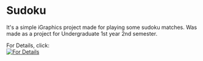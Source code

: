 # Sudoku

It's a simple iGraphics project made for playing some sudoku matches.
Was made as a project for Undergraduate 1st year 2nd semester.

For Details, click:<br>
[![For Details](https://img.youtube.com/vi/vZEq5Q-Ua-w&t/hqdefault.jpg)](https://youtu.be/vZEq5Q-Ua-w&t)
